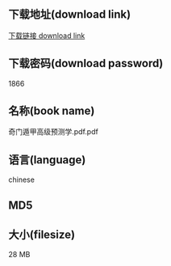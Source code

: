 ## 下载地址(download link)
[下载链接 download link](https://tutu365.netlify.app/?s=%E5%A5%87%E9%97%A8%E9%81%81%E7%94%B2%E9%AB%98%E7%BA%A7%E9%A2%84%E6%B5%8B%E5%AD%A6.pdf)

## 下载密码(download password)
1866

## 名称(book name)
奇门遁甲高级预测学.pdf.pdf

## 语言(language)
chinese

## MD5


## 大小(filesize)
28 MB
